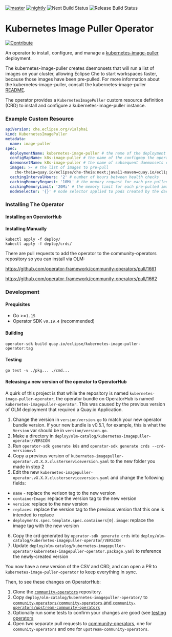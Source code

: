 [![master](https://ci.centos.org/buildStatus/icon?subject=master&job=devtools-che-incubator-kubernetes-image-puller-operator-build-master/)](https://ci.centos.org/job/devtools-che-incubator-kubernetes-image-puller-operator-build-master/)
[![nightly](https://ci.centos.org/buildStatus/icon?subject=nightly&job=devtools-kubernetes-image-puller-operator-nightly)](https://ci.centos.org/job/devtools-kubernetes-image-puller-operator-nightly/)
![Next Build Status](https://github.com/che-incubator/kubernetes-image-puller-operator/actions/workflows/next-build.yml/badge.svg)
![Release Build Status](https://github.com/che-incubator/kubernetes-image-puller-operator/actions/workflows/release.yml/badge.svg)

# Kubernetes Image Puller Operator

[![Contribute](https://www.eclipse.org/che/contribute.svg)](https://che.openshift.io/f?url=https://github.com/che-incubator/kubernetes-image-puller-operator)

An operator to install, configure, and manage a [kubernetes-image-puller](https://github.com/che-incubator/kubernetes-image-puller) deployment.

The kubernetes-image-puller creates daemonsets that will run a list of images on your cluster, allowing Eclipse Che to start workspaces faster, because those images have been pre-pulled.  For more information about the kubernetes-image-puller, consult the kubernetes-image-puller [README](https://github.com/che-incubator/kubernetes-image-puller/blob/master/README.md).

The operator provides a `KubernetesImagePuller` custom resource definition (CRD) to install and configure a kubernetes-image-puller instance.

### Example Custom Resource

```yaml
apiVersion: che.eclipse.org/v1alpha1
kind: KubernetesImagePuller
metadata:
  name: image-puller
spec:
  deploymentName: kubernetes-image-puller # the name of the deployment the operator creates
  configMapName: k8s-image-puller # the name of the configmap the operator creates
  daemonsetName: k8s-image-puller # the name of subsequent daemonsets created by the kubernetes-image-puller
  images: >- # the list of images to pre-pull
  	che-theia=quay.io/eclipse/che-theia:next;java11-maven=quay.io/eclipse/che-java11-maven:nightly
  cachingIntervalHours: '2' # number of hours between health checks
  cachingMemoryRequest: '10Mi' # the memory request for each pre-pulled image
  cachingMemoryLimit: '20Mi' # the memory limit for each pre-pulled image
  nodeSelector: '{}' # node selector applied to pods created by the daemonset
```

### Installing The Operator

#### Installing on OperatorHub

#### Installing Manually
``` shell
kubectl apply -f deploy/
kubectl apply -f deploy/crds/
```

There are pull requests to add the operator to the community-operators repository so you can install via OLM:

https://github.com/operator-framework/community-operators/pull/1661

https://github.com/operator-framework/community-operators/pull/1662

### Development

#### Prequisites
* Go >=`1.15`
* Operator SDK `v0.19.4` (recommended)

#### Building

`operator-sdk build quay.io/eclipse/kubernetes-image-puller-operator:tag`

#### Testing

`go test -v ./pkg... ./cmd...`

#### Releasing a new version of the operator to OperatorHub

A quirk of this project is that while the repository is named `kubernetes-image-puller-operator`, the operator bundle on OperatorHub is named `kubernetes-imagepuller-operator`.  This was caused by the previous version of OLM deployment that required a Quay.io Application.  

1. Change the version in `version/version.go` to match your new operator bundle version.  If your new bundle is v0.5.1, for example, this is what the `Version` var should be in `version/version.go`.
2. Make a directory in `deploy/olm-catalog/kubernetes-imagepuller-operator/VERSION`
3. Run `operator-sdk generate k8s` and `operator-sdk generate crds --crd-version=v1`
4. Copy a previous version of `kubernetes-imagepuller-operator.vX.X.X.clusterserviceversion.yaml` to the new folder you made in step 2
5. Edit the new `kubernetes-imagepuller-operator.vX.X.X.clusterserviceversion.yaml` and change the following fields:
  - `name` -  replace the verison tag to the new version
  - `containerImage`: replace the version tag to the new version
  - `version`: replace to the new version
  - `replaces`: replace the version tag to the previous version that this one is intended to replace
  - `deployments.spec.template.spec.containers[0].image`: replace the image tag with the new version

6. Copy the crd generated by `operator-sdk generate crds` into `deploy/olm-catalog/kubernetes-imagepuller-operator/VERSION`
7. Update `deploy/olm-catalog/kubernetes-imagepuller-operator/kubernetes-imagepuller-operator.package.yaml` to reference the newly-created version

You now have a new version of the CSV and CRD, and can open a PR to `kubernetes-image-puller-operator` to keep everything in sync.

Then, to see these changes on OperatorHub:
1. Clone the [`community-operators`](https://github.com/operator-framework/community-operators) repository.
2. Copy `deploy/olm-catalog/kubernetes-imagepuller-operator/` to [`community-operators/community-operators` and `community-operators/upstream-community-operators`](https://github.com/operator-framework/community-operators)
3. Optionally run some tests to confirm your changes are good (see [testing operators](https://github.com/operator-framework/community-operators/blob/master/docs/testing-operators.md)
4. Open two separate pull requests to [community-operators](https://github.com/operator-framework/community-operators), one for `community-operators` and one for `upstream-community-operators`.
